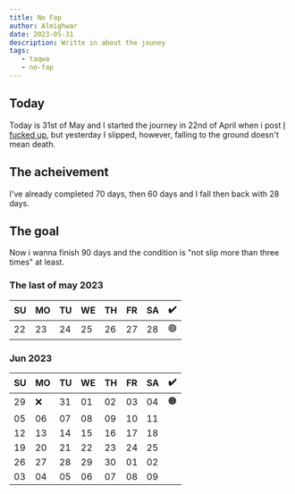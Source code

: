 ```yaml
---
title: No Fap
author: Almighwar
date: 2023-05-31
description: Writte in about the jouney 
tags:
   - taqwa
   - no-fap
---
```


## Today

Today is 31st of May and  I started the journey in 22nd of April when i post [I fucked up](/i/fucked/up), but yesterday I slipped, however, falling to the ground doesn't mean death.

## The acheivement 

I've already completed 70 days, then 60 days and I fall then back with 28 days. 

## The goal

Now i wanna finish 90 days and the condition is "not slip more than three times" at least.

### The last of may 2023
|SU|MO|TU|WE|TH|FR|SA|:heavy_check_mark:|
|-|-|-|-|-|-|-|-|
|22|23|24|25|26|27|28|:green_circle:|

### Jun 2023
|SU|MO|TU|WE|TH|FR|SA|:heavy_check_mark:|
|-|-|-|-|-|-|-|-|
|29|:x:|31|01|02|03|04|:orange_circle:|
|05|06|07|08|09|10|11||
|12|13|14|15|16|17|18||
|19|20|21|22|23|24|25||
|26|27|28|29|30|01|02||
|03|04|05|06|07|08|09||
